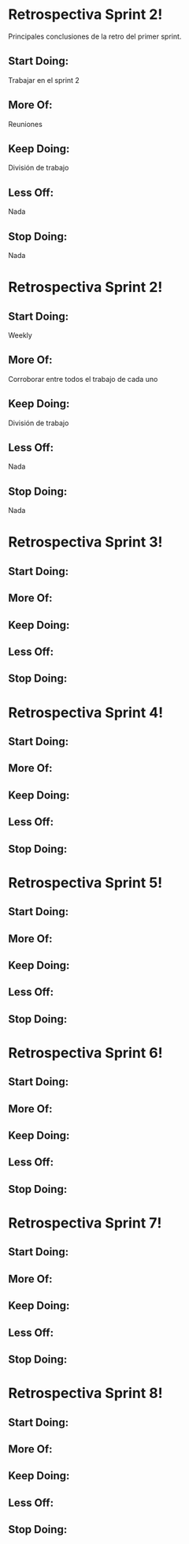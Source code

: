 # Retrospectiva Sprint 2!
Principales conclusiones de la retro del primer sprint.
## Start Doing:
Trabajar en el sprint 2

 ## More Of:
 Reuniones 

## Keep Doing:
  División de trabajo

## Less Off:
Nada

## Stop Doing:
Nada

# Retrospectiva Sprint 2!
## Start Doing:
Weekly

## More Of:
Corroborar entre todos el trabajo de cada uno

## Keep Doing:
División de trabajo

## Less Off:
Nada

## Stop Doing:
Nada


# Retrospectiva Sprint 3!
## Start Doing:
## More Of:

## Keep Doing:

## Less Off:

## Stop Doing:


# Retrospectiva Sprint 4!
## Start Doing:

## More Of:

## Keep Doing:

## Less Off:

## Stop Doing:

# Retrospectiva Sprint 5!
## Start Doing:

## More Of:

## Keep Doing:

## Less Off:

## Stop Doing:

# Retrospectiva Sprint 6!
## Start Doing:

## More Of:

## Keep Doing:

## Less Off:

## Stop Doing:

# Retrospectiva Sprint 7!
## Start Doing:

## More Of:

## Keep Doing:

## Less Off:

## Stop Doing:

# Retrospectiva Sprint 8!
## Start Doing:

## More Of:

## Keep Doing:

## Less Off:

## Stop Doing:


